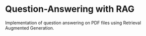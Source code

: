 # Question-Answering with RAG
Implementation of question answering on PDF files using Retrieval Augmented Generation.


